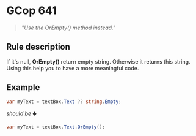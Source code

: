 ﻿# GCop 641

> *"Use the OrEmpty() method instead."*

## Rule description

If it's null, **OrEmpty()** return empty string. Otherwise it returns this string. Using this help you to have a more meaningful code.

## Example

```csharp
var myText = textBox.Text ?? string.Empty;
```

*should be* 🡻

```csharp
var myText = textBox.Text.OrEmpty();
```